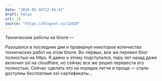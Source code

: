 ```yaml
---
date: "2016-05-16T22:56:42"
draft: False
url: /8
source: "https://blognot.co/12810"
---
```


Технические работы на блоге — 

Разошелся в последние дни и провернул некоторое количество технических работ на этом блоге. Во-первых, все же перевел блог полностью на https. Я давно к этому подступался, пару лет назад даже включил ssl на cloudflare, но сейчас все же решил перевести его полностью. Сейчас сделать это на порядок легче и проще — стали доступны бесплатные ssl-сертификаты...
